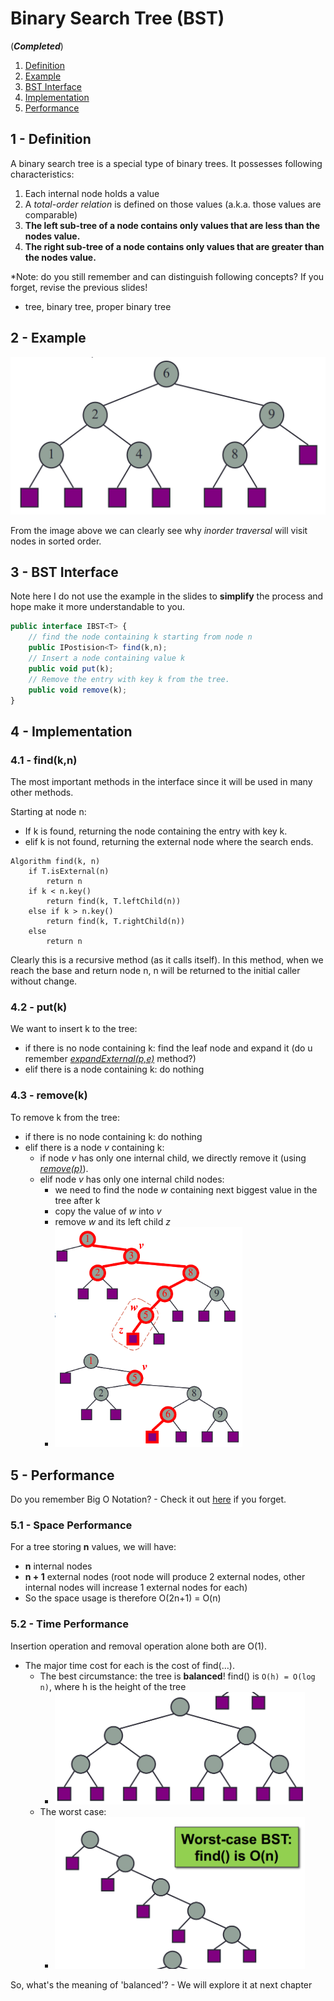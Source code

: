 # Binary Search Tree (BST)
(_**Completed**_)
1. [Definition](#1)
2. [Example](#2)
3. [BST Interface](#3)
4. [Implementation](#4)
5. [Performance](#5)

## 1 - Definition <a name="1"></a>
A binary search tree is a special type of binary trees. It possesses following characteristics:
1. Each internal node holds a value
2. A _total-order relation_ is defined on those values (a.k.a. those values are comparable)
3. **The left sub-tree of a node contains only values that are less than the nodes value.**
4. **The right sub-tree of a node contains only values that are greater than the nodes value.**

*Note: do you still remember and can distinguish following concepts? If you forget, revise the previous slides!
- tree, binary tree, proper binary tree

## 2 - Example <a name="2"></a>
<div align="center">
<img src="./img/bst.png" width = "600">
</div>

From the image above we can clearly see why _inorder traversal_ will visit nodes in sorted order.

## 3 - BST Interface <a name="3"></a>
Note here I do not use the example in the slides to **simplify** the process and hope make it more understandable to you.
``` javascript
public interface IBST<T> {
    // find the node containing k starting from node n
    public IPostision<T> find(k,n);
    // Insert a node containing value k
    public void put(k); 
    // Remove the entry with key k from the tree.
    public void remove(k);
}
```

## 4 - Implementation <a name="4"></a>
### 4.1 - find(k,n) 
The most important methods in the interface since it will be used in many other methods.

Starting at node n:
- If k is found, returning the node containing the entry with key k.
- elif k is not found, returning the external node where the search ends.

```
Algorithm find(k, n)
    if T.isExternal(n)
        return n
    if k < n.key()
        return find(k, T.leftChild(n))
    else if k > n.key()
        return find(k, T.rightChild(n))
    else
        return n
```
Clearly this is a recursive method (as it calls itself). In this method, when we reach the base and return node n, n will
be returned to the initial caller without change.
### 4.2 - put(k)
We want to insert k to the tree:
- if there is no node containing k: find the leaf node and expand it (do u remember [_expandExternal(p,e)_](03-binary-trees.md) method?)
- elif there is a node containing k: do nothing

### 4.3 - remove(k)
To remove k from the tree:
- if there is no node containing k: do nothing
- elif there is a node _v_ containing k:
  - if node _v_ has only one internal child, we directly remove it (using [_remove(p)_](03-binary-trees.md)).
  - elif node _v_ has only one internal child nodes:
    - we need to find the node _w_ containing next biggest value in the tree after k
    - copy the value of _w_ into _v_
    - remove _w_ and its left child _z_
    - <img src="./img/bst-remove.png" width = "300">

## 5 - Performance <a name="5"></a>
Do you remember Big O Notation? - Check it out [here](01-intro.md) if you forget.
### 5.1 - Space Performance
For a tree storing **n** values, we will have:
- **n** internal nodes
- **n + 1** external nodes (root node will produce 2 external nodes, other internal nodes will increase 1 external nodes for each)
- So the space usage is therefore O(2n+1) = O(n)
### 5.2 - Time Performance
Insertion operation and removal operation alone both are O(1). 
- The major time cost for each is the cost of find(…).
  - The best circumstance: the tree is **balanced**! find() is `O(h) = O(log n)`, where h is the height of the tree
    - <img src="./img/balanced.png" width = "400">
  - The worst case: 
    - <img src="./img/worst.png" width = "400">
  
So, what's the meaning of 'balanced'? - We will explore it at next chapter